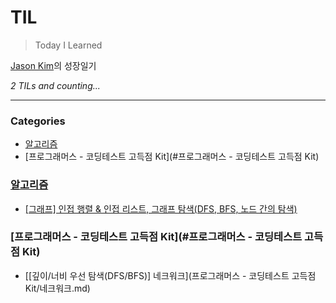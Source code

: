 # TIL
> Today I Learned

[Jason Kim][1]의 성장일기


_2 TILs and counting..._

---

### Categories

- [알고리즘](#알고리즘)
- [프로그래머스 - 코딩테스트 고득점 Kit](#프로그래머스 - 코딩테스트 고득점 Kit)

### [알고리즘](#알고리즘)
- [[그래프] 인접 행렬 & 인접 리스트, 그래프 탐색(DFS, BFS, 노드 간의 탐색)](알고리즘/그래프-인접_행렬_&_그래프.md)

### [프로그래머스 - 코딩테스트 고득점 Kit](#프로그래머스 - 코딩테스트 고득점 Kit)
- [[깊이/너비 우선 탐색(DFS/BFS)] 네크워크](프로그래머스 - 코딩테스트 고득점 Kit/네크워크.md)

[1]: https://github.com/turquoiseluv

